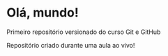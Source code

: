 # Olá, mundo!
 Primeiro repositório versionado do curso Git e GitHub

 Repositório criado durante uma aula ao vivo!
